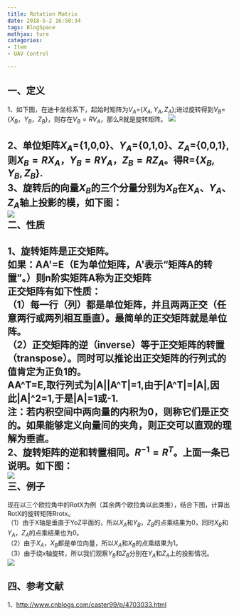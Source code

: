 ```yaml
---
title: Rotation Matrix
date: 2018-5-2 16:50:34  
tags: BlogSpace
mathjax: ture
categories:
- Item
- UAV Control

---
```


一、定义
---
1、如下图，在迪卡坐标系下，起始时矩阵为$V_A$={$X_A,Y_A,Z_A$};进过旋转得到$V_B$={$X_B，Y_B，Z_B$}，则存在$V_B=R V_A$，那么R就是旋转矩阵。
![](https://i.imgur.com/2q77ct2.png)  
<!--more-->   
2、单位矩阵$X_A$={1,0,0}、$Y_A$={0,1,0}、$Z_A$={0,0,1},则$X_B=R X_A，Y_B=R Y_A，Z_B=R Z_A$。得R={$X_B,Y_B,Z_B$}.  
3、旋转后的向量$X_B$的三个分量分别为$X_B$在$X_A$、$Y_A$、$Z_A$轴上投影的模，如下图：  
![](https://i.imgur.com/n1jhjz1.png)  
二、性质
---
1、旋转矩阵是正交矩阵。  	  
	如果：AA'=E（E为单位矩阵，A'表示“矩阵A的转置”。）则n阶实矩阵A称为正交矩阵   
正交矩阵有如下性质：  
	（1）每一行（列）都是单位矩阵，并且两两正交（任意两行或两列相互垂直）。最简单的正交矩阵就是单位阵。  
	（2）正交矩阵的逆（inverse）等于正交矩阵的转置（transpose）。同时可以推论出正交矩阵的行列式的值肯定为正负1的。   
		AA^T=E,取行列式为|A||A^T|=1,由于|A^T|=|A|,因此|A|^2=1,于是|A|=1或-1.  
注：若内积空间中两向量的内积为0，则称它们是正交的。如果能够定义向量间的夹角，则正交可以直观的理解为垂直。  
2、旋转矩阵的逆和转置相同。$R^{-1} = R^T$。上面一条已说明。如下图：   
![](https://i.imgur.com/NZtQMLx.png)  
三、例子
---
现在以三个欧拉角中的RotX为例（其余两个欧拉角以此类推），结合下图，计算出RotX的旋转矩阵Rrotx。  
（1）由于X轴是垂直于YoZ平面的，所以$X_A$和$Y_B$，$Z_B$的点乘结果为0，同时$X_B$和$Y_A$，$Z_A$的点乘结果也为0。  
（2）由于$X_A$，$X_B$都是单位向量，所以$X_A$和$X_B$的点乘结果为1。  
（3）由于绕x轴旋转，所以我们观察$Y_B$和$Z_B$分别在$Y_A$和$Z_A$上的投影情况。  
![](https://i.imgur.com/tgxydLi.png)   

四、参考文献
---
1、http://www.cnblogs.com/caster99/p/4703033.html  
